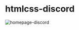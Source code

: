 # htmlcss-discord
![homepage-discord](https://user-images.githubusercontent.com/108264579/221549301-20fb0073-8338-44f1-a61f-e33a806be503.png)
